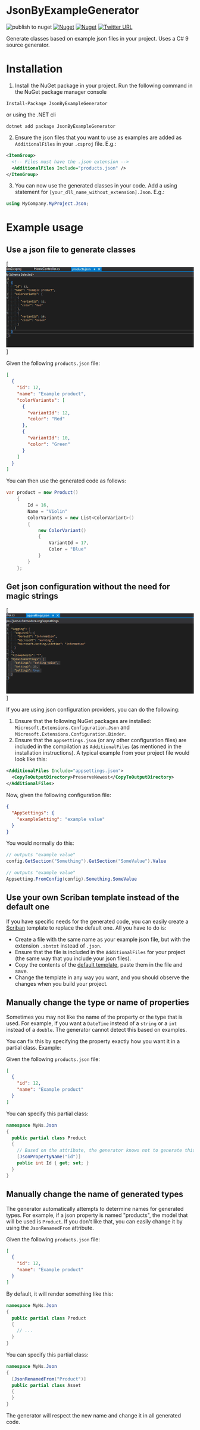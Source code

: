 # JsonByExampleGenerator

![publish to nuget](https://github.com/hermanussen/JsonByExampleGenerator/workflows/publish%20to%20nuget/badge.svg) [![Nuget](https://img.shields.io/nuget/v/JsonByExampleGenerator)](https://www.nuget.org/packages/JsonByExampleGenerator/) [![Nuget](https://img.shields.io/nuget/dt/JsonByExampleGenerator?label=nuget%20downloads)](https://www.nuget.org/packages/JsonByExampleGenerator/) [![Twitter URL](https://img.shields.io/twitter/url?style=social&url=https%3A%2F%2Ftwitter.com%2Fknifecore%2F)](https://twitter.com/knifecore)

Generate classes based on example json files in your project. Uses a C# 9 source generator.

# Installation

1. Install the NuGet package in your project. Run the following command in the NuGet package manager console
```
Install-Package JsonByExampleGenerator
```
or using the .NET cli
```
dotnet add package JsonByExampleGenerator
```
2. Ensure the json files that you want to use as examples are added as `AdditionalFiles` in your `.csproj` file. E.g.:
```xml
<ItemGroup>
  <!-- Files must have the .json extension -->
  <AdditionalFiles Include="products.json" />
</ItemGroup>
```
3. You can now use the generated classes in your code. Add a using statement for `[your_dll_name_without_extension].Json`. E.g.:
```csharp
using MyCompany.MyProject.Json;
```

# Example usage

## Use a json file to generate classes

[![Json configuration feature example](Media/jsonbyexample_simple.gif)]

Given the following `products.json` file:
```json
[
  {
    "id": 12,
    "name": "Example product",
    "colorVariants": [
      {
        "variantId": 12,
        "color": "Red"
      },
      {
        "variantId": 10,
        "color": "Green"
      }
    ]
  }
]
```

You can then use the generated code as follows:

```csharp
var product = new Product()
    {
        Id = 16,
        Name = "Violin"
        ColorVariants = new List<ColorVariant>()
        {
            new ColorVariant()
            {
                VariantId = 17,
                Color = "Blue"
            }
        }
    };
```

## Get json configuration without the need for magic strings

[![Json configuration feature example](Media/jsonbyexample_config.gif)]

If you are using json configuration providers, you can do the following:

1. Ensure that the following NuGet packages are installed: `Microsoft.Extensions.Configuration.Json` and `Microsoft.Extensions.Configuration.Binder`.
2. Ensure that the `appsettings.json` (or any other configuration files) are included in the compilation as `AdditionalFiles` (as mentioned in the installation instructions). A typical example from your project file would look like this:
```xml
<AdditionalFiles Include="appsettings.json">
  <CopyToOutputDirectory>PreserveNewest</CopyToOutputDirectory>
</AdditionalFiles>
``` 

Now, given the following configuration file:
```json
{
  "AppSettings": {
    "exampleSetting": "example value"
  }
}
```

You would normally do this:
```csharp
// outputs "example value"
config.GetSection("Something").GetSection("SomeValue").Value
```
```csharp
// outputs "example value"
Appsetting.FromConfig(config).Something.SomeValue
```

## Use your own Scriban template instead of the default one

If you have specific needs for the generated code, you can easily create a [Scriban](https://github.com/scriban/scriban) template to replace the default one. All you have to do is:
- Create a file with the same name as your example json file, but with the extension `.sbntxt` instead of `.json`.
- Ensure that the file is included in the `AdditionalFiles` for your project (the same way that you include your json files).
- Copy the contents of the [default template](JsonByExampleGenerator.Generator/JsonByExampleTemplate.sbntxt), paste them in the file and save.
- Change the template in any way you want, and you should observe the changes when you build your project.

## Manually change the type or name of properties

Sometimes you may not like the name of the property or the type that is used. For example, if you want a `DateTime` instead of a `string` or a `int` instead of a `double`. The generator cannot detect this based on examples.

You can fix this by specifying the property exactly how you want it in a partial class. Example:

Given the following `products.json` file:
```json
[
  {
    "id": 12,
    "name": "Example product"
  }
]
```

You can specify this partial class:

```csharp
namespace MyNs.Json
{
  public partial class Product
  {
    // Based on the attribute, the generator knows not to generate this property
    [JsonPropertyName("id")]
    public int Id { get; set; }
  }
}
```

## Manually change the name of generated types

The generator automatically attempts to determine names for generated types. For example, if a json property is named "products", the model that will be used is `Product`. If you don't like that, you can easily change it by using the `JsonRenamedFrom` attribute.

Given the following `products.json` file:
```json
[
  {
    "id": 12,
    "name": "Example product"
  }
]
```

By default, it will render something like this:
```csharp
namespace MyNs.Json
{
  public partial class Product
  {
    // ...
  }
}
```

You can specify this partial class:

```csharp
namespace MyNs.Json
{
  [JsonRenamedFrom("Product")]
  public partial class Asset
  {
  }
}
```

The generator will respect the new name and change it in all generated code.